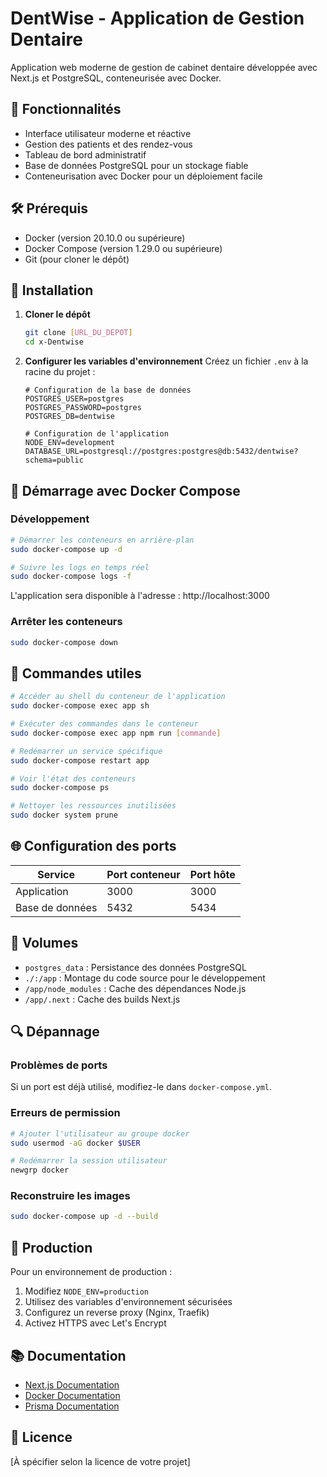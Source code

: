 # DentWise - Application de Gestion Dentaire

Application web moderne de gestion de cabinet dentaire développée avec Next.js et PostgreSQL, conteneurisée avec Docker.

## 🚀 Fonctionnalités

- Interface utilisateur moderne et réactive
- Gestion des patients et des rendez-vous
- Tableau de bord administratif
- Base de données PostgreSQL pour un stockage fiable
- Conteneurisation avec Docker pour un déploiement facile

## 🛠 Prérequis

- Docker (version 20.10.0 ou supérieure)
- Docker Compose (version 1.29.0 ou supérieure)
- Git (pour cloner le dépôt)

## 🚀 Installation

1. **Cloner le dépôt**
   ```bash
   git clone [URL_DU_DEPOT]
   cd x-Dentwise
   ```

2. **Configurer les variables d'environnement**
   Créez un fichier `.env` à la racine du projet :
   ```env
   # Configuration de la base de données
   POSTGRES_USER=postgres
   POSTGRES_PASSWORD=postgres
   POSTGRES_DB=dentwise
   
   # Configuration de l'application
   NODE_ENV=development
   DATABASE_URL=postgresql://postgres:postgres@db:5432/dentwise?schema=public
   ```

## 🐳 Démarrage avec Docker Compose

### Développement

```bash
# Démarrer les conteneurs en arrière-plan
sudo docker-compose up -d

# Suivre les logs en temps réel
sudo docker-compose logs -f
```

L'application sera disponible à l'adresse : http://localhost:3000

### Arrêter les conteneurs

```bash
sudo docker-compose down
```

## 🔧 Commandes utiles

```bash
# Accéder au shell du conteneur de l'application
sudo docker-compose exec app sh

# Exécuter des commandes dans le conteneur
sudo docker-compose exec app npm run [commande]

# Redémarrer un service spécifique
sudo docker-compose restart app

# Voir l'état des conteneurs
sudo docker-compose ps

# Nettoyer les ressources inutilisées
sudo docker system prune
```

## 🌐 Configuration des ports

| Service | Port conteneur | Port hôte |
|---------|----------------|-----------|
| Application | 3000 | 3000 |
| Base de données | 5432 | 5434 |

## 💾 Volumes

- `postgres_data` : Persistance des données PostgreSQL
- `./:/app` : Montage du code source pour le développement
- `/app/node_modules` : Cache des dépendances Node.js
- `/app/.next` : Cache des builds Next.js

## 🔍 Dépannage

### Problèmes de ports

Si un port est déjà utilisé, modifiez-le dans `docker-compose.yml`.

### Erreurs de permission

```bash
# Ajouter l'utilisateur au groupe docker
sudo usermod -aG docker $USER

# Redémarrer la session utilisateur
newgrp docker
```

### Reconstruire les images

```bash
sudo docker-compose up -d --build
```

## 🚀 Production

Pour un environnement de production :
1. Modifiez `NODE_ENV=production`
2. Utilisez des variables d'environnement sécurisées
3. Configurez un reverse proxy (Nginx, Traefik)
4. Activez HTTPS avec Let's Encrypt

## 📚 Documentation

- [Next.js Documentation](https://nextjs.org/docs)
- [Docker Documentation](https://docs.docker.com/)
- [Prisma Documentation](https://www.prisma.io/docs/)

## 📝 Licence

[À spécifier selon la licence de votre projet]
